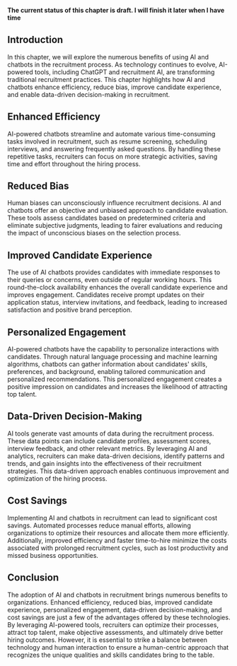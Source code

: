 **The current status of this chapter is draft. I will finish it later when I have time**

Introduction
------------

In this chapter, we will explore the numerous benefits of using AI and chatbots in the recruitment process. As technology continues to evolve, AI-powered tools, including ChatGPT and recruitment AI, are transforming traditional recruitment practices. This chapter highlights how AI and chatbots enhance efficiency, reduce bias, improve candidate experience, and enable data-driven decision-making in recruitment.

Enhanced Efficiency
-------------------

AI-powered chatbots streamline and automate various time-consuming tasks involved in recruitment, such as resume screening, scheduling interviews, and answering frequently asked questions. By handling these repetitive tasks, recruiters can focus on more strategic activities, saving time and effort throughout the hiring process.

Reduced Bias
------------

Human biases can unconsciously influence recruitment decisions. AI and chatbots offer an objective and unbiased approach to candidate evaluation. These tools assess candidates based on predetermined criteria and eliminate subjective judgments, leading to fairer evaluations and reducing the impact of unconscious biases on the selection process.

Improved Candidate Experience
-----------------------------

The use of AI chatbots provides candidates with immediate responses to their queries or concerns, even outside of regular working hours. This round-the-clock availability enhances the overall candidate experience and improves engagement. Candidates receive prompt updates on their application status, interview invitations, and feedback, leading to increased satisfaction and positive brand perception.

Personalized Engagement
-----------------------

AI-powered chatbots have the capability to personalize interactions with candidates. Through natural language processing and machine learning algorithms, chatbots can gather information about candidates' skills, preferences, and background, enabling tailored communication and personalized recommendations. This personalized engagement creates a positive impression on candidates and increases the likelihood of attracting top talent.

Data-Driven Decision-Making
---------------------------

AI tools generate vast amounts of data during the recruitment process. These data points can include candidate profiles, assessment scores, interview feedback, and other relevant metrics. By leveraging AI and analytics, recruiters can make data-driven decisions, identify patterns and trends, and gain insights into the effectiveness of their recruitment strategies. This data-driven approach enables continuous improvement and optimization of the hiring process.

Cost Savings
------------

Implementing AI and chatbots in recruitment can lead to significant cost savings. Automated processes reduce manual efforts, allowing organizations to optimize their resources and allocate them more efficiently. Additionally, improved efficiency and faster time-to-hire minimize the costs associated with prolonged recruitment cycles, such as lost productivity and missed business opportunities.

Conclusion
----------

The adoption of AI and chatbots in recruitment brings numerous benefits to organizations. Enhanced efficiency, reduced bias, improved candidate experience, personalized engagement, data-driven decision-making, and cost savings are just a few of the advantages offered by these technologies. By leveraging AI-powered tools, recruiters can optimize their processes, attract top talent, make objective assessments, and ultimately drive better hiring outcomes. However, it is essential to strike a balance between technology and human interaction to ensure a human-centric approach that recognizes the unique qualities and skills candidates bring to the table.
